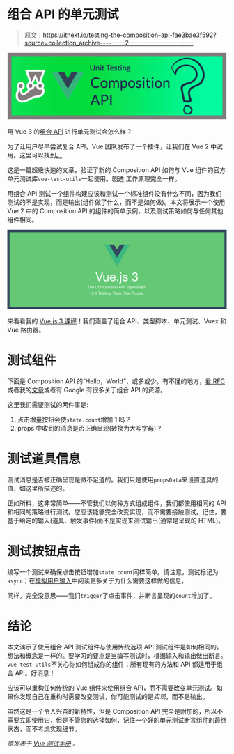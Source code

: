 # 组合 API 的单元测试

> 原文：<https://itnext.io/testing-the-composition-api-fae3bae3f592?source=collection_archive---------2----------------------->

![](img/4294ec0a86ff45952efef481807fdd4d.png)

用 Vue 3 的[组合 API](https://vue-composition-api-rfc.netlify.com/#basic-example) 进行单元测试会怎么样？

为了让用户尽早尝试复合 API，Vue 团队发布了一个插件，让我们在 Vue 2 中试用。这里可以找到[。](https://github.com/vuejs/composition-api)

这是一篇超级快速的文章，验证了新的 Composition API 如何与 Vue 组件的官方单元测试库`vue-test-utils`一起使用。剧透:工作原理完全一样。

用组合 API 测试一个组件构建应该和测试一个标准组件没有什么不同，因为我们测试的不是实现，而是输出(组件做了什么，而不是如何做)。本文将展示一个使用 Vue 2 中的 Composition API 的组件的简单示例，以及测试策略如何与任何其他组件相同。

[![](img/8860e8ef1f39967845929ca6a9e3821a.png)](http://vuejs-course.com/)

来看看我的 [Vue.js 3 课程](https://vuejs-course.com/)！我们涵盖了组合 API、类型脚本、单元测试、Vuex 和 Vue 路由器。

# 测试组件

下面是 Composition API 的“Hello，World”，或多或少。有不懂的地方，[看 RFC](https://vue-composition-api-rfc.netlify.com/) 或者我的[文章](https://medium.com/js-dojo/compiling-vue-3-from-scratch-and-trying-the-new-composition-api-6d997f32e5b4)或者有 Google 有很多关于组合 API 的资源。

这里我们需要测试的两件事是:

1.  点击增量按钮会使`state.count`增加 1 吗？
2.  props 中收到的消息是否正确呈现(转换为大写字母)？

# 测试道具信息

测试消息是否被正确呈现是微不足道的。我们只是使用`propsData`来设置道具的值，如这里所描述的。

正如所料，这非常简单——不管我们以何种方式组成组件，我们都使用相同的 API 和相同的策略进行测试。您应该能够完全改变实现，而不需要接触测试。记住，要基于给定的输入(道具、触发事件)而不是实现来测试输出(通常是呈现的 HTML)。

# 测试按钮点击

编写一个测试来确保点击按钮增加`state.count`同样简单。请注意，测试标记为`async`；在[模拟用户输入](https://gist.github.com/lmiller1990/simulating-user-input.html#writing-the-test)中阅读更多关于为什么需要这样做的信息。

同样，完全没意思——我们`trigger`了点击事件，并断言呈现的`count`增加了。

# 结论

本文演示了使用组合 API 测试组件与使用传统选项 API 测试组件是如何相同的。想法和概念是一样的。要学习的要点是当编写测试时，根据输入和输出做出断言。`vue-test-utils`不关心你如何组成你的组件；所有现有的方法和 API 都适用于组合 API。好消息！

应该可以重构任何传统的 Vue 组件来使用组合 API，而不需要改变单元测试。如果你发现自己在重构时需要改变测试，你可能测试的是*实现*，而不是输出。

虽然这是一个令人兴奋的新特性，但是 Composition API 完全是附加的，所以不需要立即使用它，但是不管您的选择如何，记住一个好的单元测试断言组件的最终状态，而不考虑实现细节。

*原发表于* [*Vue 测试手册*](https://lmiller1990.github.io/vue-testing-handbook/) *。*